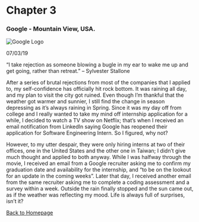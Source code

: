 # Chapter 3

### Google - Mountain View, USA.

![Google Logo](https://cdn.vox-cdn.com/thumbor/Pkmq1nm3skO0-j693JTMd7RL0Zk=/0x0:2012x1341/1200x800/filters:focal(0x0:2012x1341)/cdn.vox-cdn.com/uploads/chorus_image/image/47070706/google2.0.0.jpg)

07/03/19

“I take rejection as someone blowing a bugle in my ear to wake me up and get going, rather than retreat.” – Sylvester Stallone 

After a series of brutal rejections from most of the companies that I applied to, my self-confidence has officially hit rock bottom. It was raining all day, and my plan to visit the city got ruined. Even though I’m thankful that the weather got warmer and sunnier, I still find the change in season depressing as it’s always raining in Spring. Since it was my day off from college and I really wanted to take my mind off internship application for a while, I decided to watch a TV show on Netflix; that’s when I received an email notification from LinkedIn saying Google has reopened their application for Software Engineering Intern. So I figured, why not? 

However, to my utter despair, they were only hiring interns at two of their offices, one in the United States and the other one in Taiwan; I didn’t give much thought and applied to both anyway. While I was halfway through the movie, I received an email from a Google recruiter asking me to confirm my graduation date and availability for the internship, and “to be on the lookout for an update in the coming weeks”. Later that day, I received another email from the same recruiter asking me to complete a coding assessment and a survey within a week. Outside the rain finally stopped and the sun came out, as if the weather was reflecting my mood. Life is always full of surprises, isn’t it?  

[Back to Homepage](https://limsukjing.github.io/github-story-2019/)
